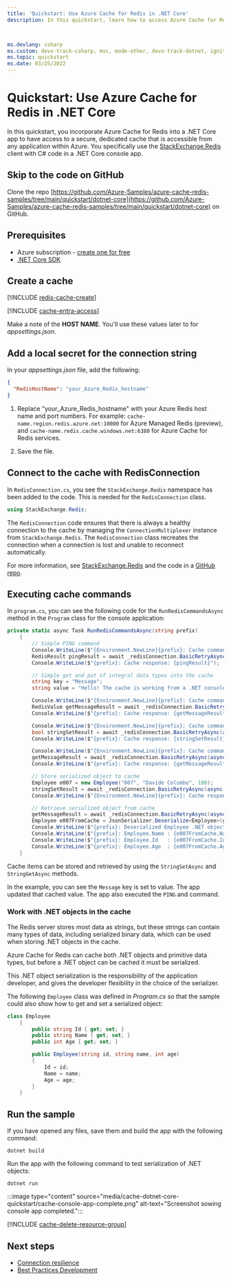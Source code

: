 ```yaml
---
title: 'Quickstart: Use Azure Cache for Redis in .NET Core'
description: In this quickstart, learn how to access Azure Cache for Redis in your .NET Core apps



ms.devlang: csharp
ms.custom: devx-track-csharp, mvc, mode-other, devx-track-dotnet, ignite-2024
ms.topic: quickstart
ms.date: 03/25/2022
---
```

# Quickstart: Use Azure Cache for Redis in .NET Core

In this quickstart, you incorporate Azure Cache for Redis into a .NET Core app to have access to a secure, dedicated cache that is accessible from any application within Azure. You specifically use the [StackExchange.Redis](https://github.com/StackExchange/StackExchange.Redis) client with C# code in a .NET Core console app.

## Skip to the code on GitHub

Clone the repo [https://github.com/Azure-Samples/azure-cache-redis-samples/tree/main/quickstart/dotnet-core](https://github.com/Azure-Samples/azure-cache-redis-samples/tree/main/quickstart/dotnet-core) on GitHub.

## Prerequisites

- Azure subscription - [create one for free](https://azure.microsoft.com/free/)
- [.NET Core SDK](https://dotnet.microsoft.com/download)

## Create a cache

[!INCLUDE [redis-cache-create](~/reusable-content/ce-skilling/azure/includes/azure-cache-for-redis/includes/redis-cache-create.md)]

[!INCLUDE [cache-entra-access](includes/cache-entra-access.md)]

Make a note of the **HOST NAME**. You'll use these values later to for *appsettings.json*.

## Add a local secret for the connection string

In your *appsettings.json* file, add the following:

```json
{
  "RedisHostName": "your_Azure_Redis_hostname"
}
```

1. Replace "your_Azure_Redis_hostname" with your Azure Redis host name and port numbers. For example: `cache-name.region.redis.azure.net:10000` for Azure Managed Redis (preview), and `cache-name.redis.cache.windows.net:6380` for Azure Cache for Redis services.

1. Save the file.

## Connect to the cache with RedisConnection

In `RedisConnection.cs`, you see the `StackExchange.Redis` namespace has been added to the code. This is needed for the `RedisConnection` class.

```csharp
using StackExchange.Redis;

```
<!-- Is this right Philo -->
The `RedisConnection` code ensures that there is always a healthy connection to the cache by managing the `ConnectionMultiplexer` instance from `StackExchange.Redis`. The `RedisConnection` class recreates the connection when a connection is lost and unable to reconnect automatically.

For more information, see [StackExchange.Redis](https://stackexchange.github.io/StackExchange.Redis/) and the code in a [GitHub repo](https://github.com/StackExchange/StackExchange.Redis).

<!-- :::code language="csharp" source="~/samples-cache/quickstart/dotnet-core/RedisConnection.cs"::: -->

## Executing cache commands

In `program.cs`, you can see the following code for the `RunRedisCommandsAsync` method in the `Program` class for the console application:
<!-- Replaced this code with lines 57-81 from dotnet-core/Program.cs -->
```csharp
private static async Task RunRedisCommandsAsync(string prefix)
    {
        // Simple PING command
        Console.WriteLine($"{Environment.NewLine}{prefix}: Cache command: PING");
        RedisResult pingResult = await _redisConnection.BasicRetryAsync(async (db) => await db.ExecuteAsync("PING"));
        Console.WriteLine($"{prefix}: Cache response: {pingResult}");

        // Simple get and put of integral data types into the cache
        string key = "Message";
        string value = "Hello! The cache is working from a .NET console app!";

        Console.WriteLine($"{Environment.NewLine}{prefix}: Cache command: GET {key} via StringGetAsync()");
        RedisValue getMessageResult = await _redisConnection.BasicRetryAsync(async (db) => await db.StringGetAsync(key));
        Console.WriteLine($"{prefix}: Cache response: {getMessageResult}");

        Console.WriteLine($"{Environment.NewLine}{prefix}: Cache command: SET {key} \"{value}\" via StringSetAsync()");
        bool stringSetResult = await _redisConnection.BasicRetryAsync(async (db) => await db.StringSetAsync(key, value));
        Console.WriteLine($"{prefix}: Cache response: {stringSetResult}");

        Console.WriteLine($"{Environment.NewLine}{prefix}: Cache command: GET {key} via StringGetAsync()");
        getMessageResult = await _redisConnection.BasicRetryAsync(async (db) => await db.StringGetAsync(key));
        Console.WriteLine($"{prefix}: Cache response: {getMessageResult}");

        // Store serialized object to cache
        Employee e007 = new Employee("007", "Davide Columbo", 100);
        stringSetResult = await _redisConnection.BasicRetryAsync(async (db) => await db.StringSetAsync("e007", JsonSerializer.Serialize(e007)));
        Console.WriteLine($"{Environment.NewLine}{prefix}: Cache response from storing serialized Employee object: {stringSetResult}");

        // Retrieve serialized object from cache
        getMessageResult = await _redisConnection.BasicRetryAsync(async (db) => await db.StringGetAsync("e007"));
        Employee e007FromCache = JsonSerializer.Deserialize<Employee>(getMessageResult);
        Console.WriteLine($"{prefix}: Deserialized Employee .NET object:{Environment.NewLine}");
        Console.WriteLine($"{prefix}: Employee.Name : {e007FromCache.Name}");
        Console.WriteLine($"{prefix}: Employee.Id   : {e007FromCache.Id}");
        Console.WriteLine($"{prefix}: Employee.Age  : {e007FromCache.Age}{Environment.NewLine}");
    }

```

Cache items can be stored and retrieved by using the `StringSetAsync` and `StringGetAsync` methods.

In the example, you can see the `Message` key is set to value. The app updated that cached value. The app also executed the `PING` and command.

### Work with .NET objects in the cache

The Redis server stores most data as strings, but these strings can contain many types of data, including serialized binary data, which can be used when storing .NET objects in the cache.

Azure Cache for Redis can cache both .NET objects and primitive data types, but before a .NET object can be cached it must be serialized.

This .NET object serialization is the responsibility of the application developer, and gives the developer flexibility in the choice of the serializer.

The following `Employee` class was defined in *Program.cs*  so that the sample could also show how to get and set a serialized object:

```csharp
class Employee
    {
        public string Id { get; set; }
        public string Name { get; set; }
        public int Age { get; set; }

        public Employee(string id, string name, int age)
        {
            Id = id;
            Name = name;
            Age = age;
        }
    }
```

## Run the sample

If you have opened any files, save them and build the app with the following command:

```dos
dotnet build
```

Run the app with the following command to test serialization of .NET objects:

```dos
dotnet run
```

:::image type="content" source="media/cache-dotnet-core-quickstart/cache-console-app-complete.png" alt-text="Screenshot sowing console app completed.":::

[!INCLUDE [cache-delete-resource-group](includes/cache-delete-resource-group.md)]

## Next steps

- [Connection resilience](cache-best-practices-connection.md)
- [Best Practices Development](cache-best-practices-development.md)
